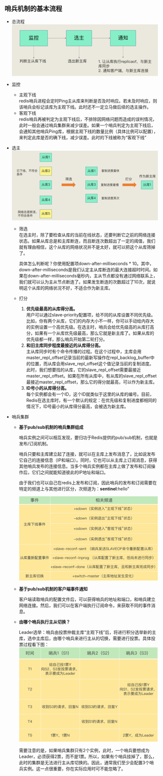 ## 哨兵机制的基本流程
- 总流程
![01](./assets/redis-sb-01.jpg)

- 监控
  - 主观下线  
    redis哨兵进程会定时Ping主从库来判断是否及时响应。若未及时响应，则该哨兵会标记该库为主观下线。此时还不一定立马做后续的选主操作。
  - 客观下线  
    redis哨兵再被判定为主观下线后，不排除因网络问题而造成的误判情况，此时一般会通过哨兵集群来减少误差。如果一个哨兵判定为主观下线后，会通知其他哨兵Ping库，根据主观下线的数量比例（具体比例可以配置），来判定此库是否的确下线，减少误差。此时的下线被称为“客观下线”

- 选主
  ![02](./assets/redis-sb-02.jpg)
  - 筛选  
    在选主时，除了要检查从库的当前在线状态，还要判断它之前的网络连接状态。如果从库总是和主库断连，而且断连次数超出了一定的阈值，我们就有理由相信，这个从库的网络状况并不是太好，就可以把这个从库筛掉了。  

    具体怎么判断呢？你使用配置项down-after-milliseconds * 10。其中，down-after-milliseconds是我们认定主从库断连的最大连接超时时间。如果在down-after-milliseconds毫秒内，主从节点都没有通过网络联系上，我们就可以认为主从节点断连了。如果发生断连的次数超过了10次，就说明这个从库的网络状况不好，不适合作为新主库。

  - 打分  
    1. **优先级最高的从库得分高。**  
    用户可以通过slave-priority配置项，给不同的从库设置不同优先级。比如，你有两个从库，它们的内存大小不一样，你可以手动给内存大的实例设置一个高优先级。在选主时，哨兵会给优先级高的从库打高分，如果有一个从库优先级最高，那么它就是新主库了。如果从库的优先级都一样，那么哨兵开始第二轮打分。
    2. **和旧主库同步程度最接近的从库得分高。**     
    主从库同步时有个命令传播的过程。在这个过程中，主库会用master_repl_offset记录当前的最新写操作在repl_backlog_buffer中的位置，而从库会用slave_repl_offset这个值记录当前的复制进度。  
    此时，我们想要找的从库，它的slave_repl_offset需要最接近master_repl_offset。如果在所有从库中，有从库的slave_repl_offset最接近master_repl_offset，那么它的得分就最高，可以作为新主库。
    3. **ID号小的从库得分高。**  
    每个实例都会有一个ID，这个ID就类似于这里的从库的编号。目前，Redis在选主库时，有一个默认的规定：在优先级和复制进度都相同的情况下，ID号最小的从库得分最高，会被选为新主库。

- 哨兵集群  
  
  - **基于pub/sub机制的哨兵集群组成**  
  
    哨兵实例之间可以相互发现，要归功于Redis提供的pub/sub机制，也就是发布/订阅机制。  

    哨兵只要和主库建立起了连接，就可以在主库上发布消息了，比如说发布它自己的连接信息（IP和端口）。同时，它也可以从主库上订阅消息，获得其他哨兵发布的连接信息。当多个哨兵实例都在主库上做了发布和订阅操作后，它们之间就能知道彼此的IP地址和端口。

    由于我们也可以自己在redis上发布和订阅，因此哨兵的发布和订阅需要在特定的频道上与其他进行区分，次频道为：__sentinel__:hello”

    ![03](./assets/redis-sb-03.jpg)

  - **基于pub/sub机制的客户端事件通知**

    客户端读取哨兵的配置文件后，可以获得哨兵的地址和端口，和哨兵建立网络连接。然后，我们可以在客户端执行订阅命令，来获取不同的事件消息。

  - **由哪个哨兵执行主从切换？**

    Leader选举：哨兵由投票仲裁主库“主观下线”后，将进行积分选举新的主库，选中主库后，由哪个哨兵来进行主从的切换，需要进行投票。具体投票过程看下图：  
    ![04](./assets/redis-sb-04.jpg)

    需要注意的是，如果哨兵集群只有2个实例，此时，一个哨兵要想成为Leader，必须获得2票，而不是1票。所以，如果有个哨兵挂掉了，那么，此时的集群是无法进行主从库切换的。因此，通常我们至少会配置3个哨兵实例。这一点很重要，你在实际应用时可不能忽略了。